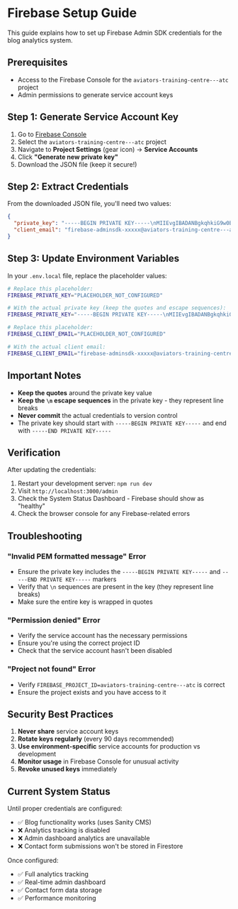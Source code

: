 # Firebase Setup Guide

This guide explains how to set up Firebase Admin SDK credentials for the blog analytics system.

## Prerequisites

- Access to the Firebase Console for the `aviators-training-centre---atc` project
- Admin permissions to generate service account keys

## Step 1: Generate Service Account Key

1. Go to [Firebase Console](https://console.firebase.google.com/)
2. Select the `aviators-training-centre---atc` project
3. Navigate to **Project Settings** (gear icon) → **Service Accounts**
4. Click **"Generate new private key"**
5. Download the JSON file (keep it secure!)

## Step 2: Extract Credentials

From the downloaded JSON file, you'll need two values:

```json
{
  "private_key": "-----BEGIN PRIVATE KEY-----\nMIIEvgIBADANBgkqhkiG9w0BAQEFAASCBKgwggSkAgEAAoIBAQC...\n-----END PRIVATE KEY-----\n",
  "client_email": "firebase-adminsdk-xxxxx@aviators-training-centre---atc.iam.gserviceaccount.com"
}
```

## Step 3: Update Environment Variables

In your `.env.local` file, replace the placeholder values:

```bash
# Replace this placeholder:
FIREBASE_PRIVATE_KEY="PLACEHOLDER_NOT_CONFIGURED"

# With the actual private key (keep the quotes and escape sequences):
FIREBASE_PRIVATE_KEY="-----BEGIN PRIVATE KEY-----\nMIIEvgIBADANBgkqhkiG9w0BAQEFAASCBKgwggSkAgEAAoIBAQC...\n-----END PRIVATE KEY-----\n"

# Replace this placeholder:
FIREBASE_CLIENT_EMAIL="PLACEHOLDER_NOT_CONFIGURED"

# With the actual client email:
FIREBASE_CLIENT_EMAIL="firebase-adminsdk-xxxxx@aviators-training-centre---atc.iam.gserviceaccount.com"
```

## Important Notes

- **Keep the quotes** around the private key value
- **Keep the `\n` escape sequences** in the private key - they represent line breaks
- **Never commit** the actual credentials to version control
- The private key should start with `-----BEGIN PRIVATE KEY-----` and end with `-----END PRIVATE KEY-----`

## Verification

After updating the credentials:

1. Restart your development server: `npm run dev`
2. Visit `http://localhost:3000/admin` 
3. Check the System Status Dashboard - Firebase should show as "healthy"
4. Check the browser console for any Firebase-related errors

## Troubleshooting

### "Invalid PEM formatted message" Error
- Ensure the private key includes the `-----BEGIN PRIVATE KEY-----` and `-----END PRIVATE KEY-----` markers
- Verify that `\n` sequences are present in the key (they represent line breaks)
- Make sure the entire key is wrapped in quotes

### "Permission denied" Error
- Verify the service account has the necessary permissions
- Ensure you're using the correct project ID
- Check that the service account hasn't been disabled

### "Project not found" Error
- Verify `FIREBASE_PROJECT_ID=aviators-training-centre---atc` is correct
- Ensure the project exists and you have access to it

## Security Best Practices

1. **Never share** service account keys
2. **Rotate keys regularly** (every 90 days recommended)
3. **Use environment-specific** service accounts for production vs development
4. **Monitor usage** in Firebase Console for unusual activity
5. **Revoke unused keys** immediately

## Current System Status

Until proper credentials are configured:
- ✅ Blog functionality works (uses Sanity CMS)
- ❌ Analytics tracking is disabled
- ❌ Admin dashboard analytics are unavailable
- ❌ Contact form submissions won't be stored in Firestore

Once configured:
- ✅ Full analytics tracking
- ✅ Real-time admin dashboard
- ✅ Contact form data storage
- ✅ Performance monitoring